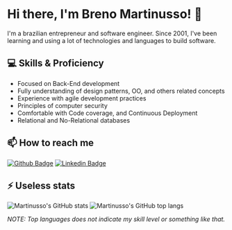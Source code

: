 # Hi there, I'm Breno Martinusso! 👋

I'm a brazilian entrepreneur and software engineer. Since 2001, I've been learning and using a lot of technologies and languages to build software.

## 💻 Skills & Proficiency

- Focused on Back-End development
- Fully understanding of design patterns, OO, and others related concepts
- Experience with agile development practices
- Principles of computer security
- Comfortable with Code coverage, and Continuous Deployment
- Relational and No-Relational databases

## 📫  How to reach me

[![Github Badge](https://img.shields.io/badge/-Github-000?style=plastic&logo=Github&logoColor=white)](https://github.com/martinusso)
[![Linkedin Badge](https://img.shields.io/badge/-LinkedIn-blue?style=plastic&logo=Linkedin&logoColor=white)](https://www.linkedin.com/in/martinusso/)

## ⚡ Useless stats

![Martinusso's GitHub stats](https://github-readme-stats.vercel.app/api?username=martinusso)
![Martinusso's GitHub top langs](https://github-readme-stats.vercel.app/api/top-langs/?username=martinusso&layout=compact)

*NOTE: Top languages does not indicate my skill level or something like that.*
